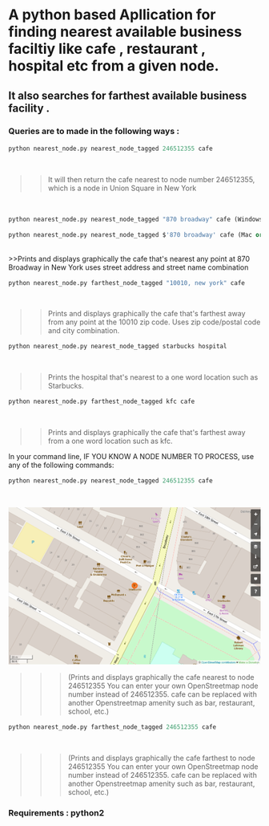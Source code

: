 # A python based Apllication for finding nearest available business faciltiy like cafe , restaurant , hospital etc from a given node.

## It also searches for farthest available business facility .

### Queries are to made in the following ways :
```python
python nearest_node.py nearest_node_tagged 246512355 cafe 
```
<br/>

>>It will then return the cafe nearest to node number 246512355, which is a node in     Union Square in New York <br/>
<br/>

```python
python nearest_node.py nearest_node_tagged "870 broadway" cafe (Windows)
```
```python
python nearest_node.py nearest_node_tagged $'870 broadway' cafe (Mac or Linux)
```
<br/>
>>Prints and displays graphically the cafe that's nearest any point at 870 Broadway in New York uses street address and street name combination <br/>

```python
python nearest_node.py farthest_node_tagged "10010, new york" cafe
```
<br/>

>>Prints and displays graphically the cafe that's farthest away from any point at the 10010 zip code. Uses zip code/postal code and city combination. <br/>


```python
python nearest_node.py nearest_node_tagged starbucks hospital
```
<br/>


>>Prints the hospital that's nearest to a one word location such as Starbucks.<br/>
```python
python nearest_node.py farthest_node_tagged kfc cafe
```
<br/>

>>Prints and displays graphically the cafe that's farthest away from a one word location such as kfc.<br/>

In your command line, IF YOU KNOW A NODE NUMBER TO PROCESS, use any of the following commands:<br/>
```python
python nearest_node.py nearest_node_tagged 246512355 cafe
 ```
 <br/>
 
 
 
![alt text](output.png "Logo Title Text 1")
<br/>

>>>(Prints and displays graphically the cafe nearest to node 246512355 You can enter your own OpenStreetmap node number instead of 246512355. cafe can be replaced with another Openstreetmap amenity such as bar, restaurant, school, etc.)<br/>

```python
python nearest_node.py farthest_node_tagged 246512355 cafe
```
<br/>


>>>(Prints and displays graphically the cafe farthest to node 246512355 You can enter your own OpenStreetmap node number instead of 246512355. cafe can be replaced with another Openstreetmap amenity such as bar, restaurant, school, etc.)<br/>


### **Requirements :  python2**

